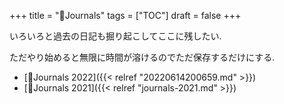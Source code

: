 +++
title = "📂Journals"
tags = ["TOC"]
draft = false
+++

いろいろと過去の日記も掘り起こしてここに残したい.

ただやり始めると無限に時間が溶けるのでただ保存するだけにする.

-   [📅Journals 2022]({{< relref "20220614200659.md" >}})
-   [📅Journals 2021]({{< relref "journals-2021.md" >}})
